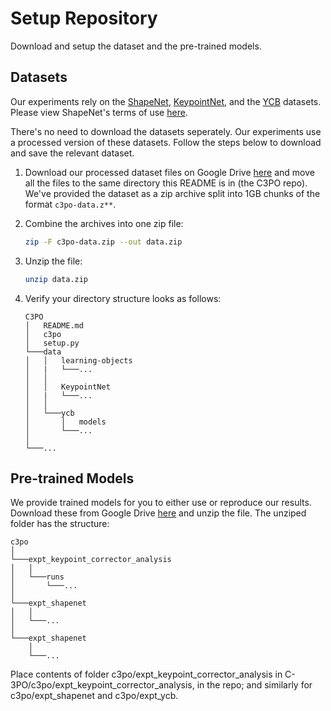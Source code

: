 # Setup Repository

Download and setup the dataset and the pre-trained models.

## Datasets

Our experiments rely on  the [ShapeNet](https://shapenet.org/), [KeypointNet](https://github.com/qq456cvb/KeypointNet), 
and the [YCB](https://www.ycbbenchmarks.com/object-models/) datasets. Please view ShapeNet's terms of use [here](https://shapenet.org/terms). 

There's no need to download the datasets seperately. Our experiments use a processed version of these datasets. 
Follow the steps below to download and save the relevant dataset. 

1. Download our processed dataset files on Google Drive [here](https://drive.google.com/drive/folders/1EYa8B0dID1vk9bze93pzil8rVj2-fYb5?usp=sharing) and move all the files to the same directory this README is in (the C3PO repo). We've provided the dataset as a zip archive split into 1GB chunks of the format ```c3po-data.z**```.

2. Combine the archives into one zip file: 
	```bash 
	zip -F c3po-data.zip --out data.zip
	```

3. Unzip the file:
	```bash
	unzip data.zip
	```

4. Verify your directory structure looks as follows:

	```
	C3PO
	│   README.md
	│   c3po   
	│   setup.py
	└───data
	│   │   learning-objects
	│   |   └───...
	│   │
	│   │   KeypointNet
	│   |   └───...
	│   │
	│   └───ycb
	│       │   models
	│       └───...
	│   
	└───...
	``` 
 

## Pre-trained Models

We provide trained models for you to either use or reproduce our results. 
Download these from Google Drive 
[here](https://drive.google.com/file/d/1bOyMsT0xTZDhX8L-PjA41KdSz5ZLlgXj/view?usp=sharing) 
and unzip the file. The unziped folder 
has the structure:

```
c3po
│   
└───expt_keypoint_corrector_analysis
│   │    
│   └───runs
│       └───...
│      
└───expt_shapenet
│   │  
│   └───...
│   
└───expt_shapenet
    │  
    └───...
``` 

Place contents of folder c3po/expt_keypoint_corrector_analysis in 
C-3PO/c3po/expt_keypoint_corrector_analysis, in the repo; and similarly for
c3po/expt_shapenet and c3po/expt_ycb.

